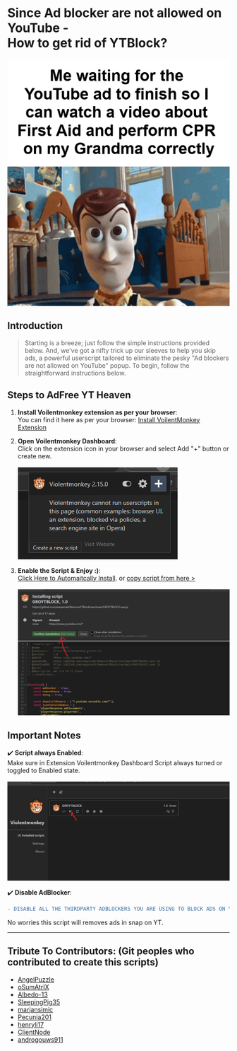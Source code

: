 # Since Ad blocker are not allowed on YouTube - <br>How to get rid of YTBlock?
![Frustrations while using YouTube](blobs/I-Can-Feel-Your-Frustrations.gif)


## Introduction

>Starting is a breeze; just follow the simple instructions provided below. And, we've got a nifty trick up our sleeves to help you skip ads, a powerful userscript tailored to eliminate the pesky "Ad blockers are not allowed on YouTube" popup. To begin, follow the straightforward instructions below. 

## Steps to AdFree YT Heaven

1. **Install Voilentmonkey extension as per your browser**:<br>
   You can find it here as per your browser: [Install VoilentMonkey Extension](https://violentmonkey.github.io/)

2. **Open Voilentmonkey Dashboard**:<br>
   Click on the extension icon in your browser and select Add "+" button or create new.<br><br>
![](blobs/1.png)

4. **Enable the Script & Enjoy :)**:<br>
[Click Here to Automaitcally Install](https://github.com/waqarnaik/REMOVE-YT-BLOCK/raw/main/GROYTBLOCK.user.js).
or [copy script from here >](https://github.com/waqarnaik/REMOVE-YT-BLOCK/blob/339c5f1e83012d15cb56ddf6e50f4134be521c93/GROYTBLOCK.user.js)<br><br>
![](blobs/2.png)

## Important Notes

✔️ **Script always Enabled**:<br>
   Make sure in Extension Voilentmonkey Dashboard Script always turned or toggled to Enabled state.<br><br>
   ![](blobs/3.png)

✔️ **Disable AdBlocker**:<br>
```diff
- DISABLE ALL THE THIRDPARTY ADBLOCKERS YOU ARE USING TO BLOCK ADS ON YOUTUBE. 
```
No worries this script will removes ads in snap on YT.

--- --- --- --- --- --- --- --- --- --- --- --- --- --- --- ---

## Tribute To Contributors: (Git peoples who contributed to create this scripts)

- [AngelPuzzle](https://github.com/angelapuzzle)
- [oSumAtrIX](https://github.com/oSumAtrIX)
- [Albedo-13](https://github.com/Albedo-13)
- [SleepingPig35](https://github.com/SleepingPig35)
- [marjansimic](https://github.com/marjansimic)
- [Pecunia201](https://github.com/Pecunia201)
- [henryli17](https://github.com/henryli17)
- [ClientNode](https://github.com/ClientNode)
- [androgouws911](https://github.com/androgouws911)
